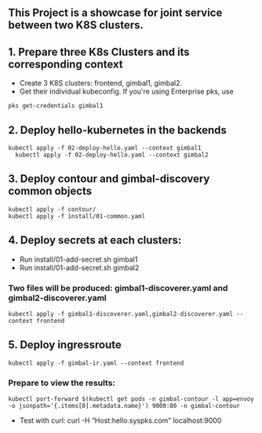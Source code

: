 ## This Project is a showcase for joint service between two K8S clusters.

## 1. Prepare three K8s Clusters and its corresponding context
* Create 3 K8S clusters: frontend, gimbal1, gimbal2. 
* Get their individual kubeconfig. If you're using Enterprise pks, use 
```
pks get-credentials gimbal1
```
## 2. Deploy hello-kubernetes in the backends
```
kubectl apply -f 02-deploy-hello.yaml --context gimbal1 
  kubectl apply -f 02-deploy-hello.yaml --context gimbal2
```
## 3. Deploy contour and gimbal-discovery common objects
```
kubectl apply -f contour/
kubectl apply -f install/01-common.yaml
```

## 4. Deploy secrets at each clusters:
* Run install/01-add-secret.sh gimbal1
* Run install/01-add-secret.sh gimbal2
### Two files will be produced: gimbal1-discoverer.yaml and gimbal2-discoverer.yaml
```
kubectl apply -f gimbal1-discoverer.yaml,gimbal2-discoverer.yaml --context frontend
```
## 5. Deploy ingressroute
```
kubectl apply -f gimbal-ir.yaml --context frontend
```
### Prepare to view the results: 
```
kubectl port-forward $(kubectl get pods -n gimbal-contour -l app=envoy -o jsonpath='{.items[0].metadata.name}') 9000:80 -n gimbal-contour
```
* Test with curl: curl -H “Host:hello.syspks.com” localhost:9000
